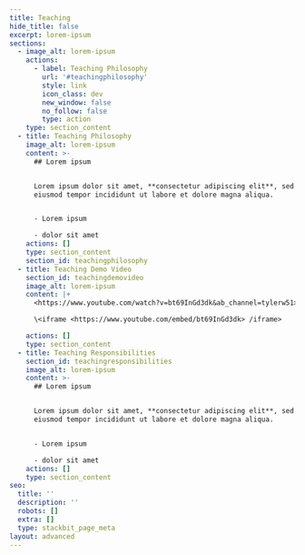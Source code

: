 ```yaml
---
title: Teaching
hide_title: false
excerpt: lorem-ipsum
sections:
  - image_alt: lorem-ipsum
    actions:
      - label: Teaching Philosophy
        url: '#teachingphilosophy'
        style: link
        icon_class: dev
        new_window: false
        no_follow: false
        type: action
    type: section_content
  - title: Teaching Philosophy
    image_alt: lorem-ipsum
    content: >-
      ## Lorem ipsum


      Lorem ipsum dolor sit amet, **consectetur adipiscing elit**, sed do
      eiusmod tempor incididunt ut labore et dolore magna aliqua.


      - Lorem ipsum

      - dolor sit amet
    actions: []
    type: section_content
    section_id: teachingphilosophy
  - title: Teaching Demo Video
    section_id: teachingdemovideo
    image_alt: lorem-ipsum
    content: |+
      <https://www.youtube.com/watch?v=bt69InGd3dk&ab_channel=tylerw51>

      \<iframe <https://www.youtube.com/embed/bt69InGd3dk> /iframe>

    actions: []
    type: section_content
  - title: Teaching Responsibilities
    section_id: teachingresponsibilities
    image_alt: lorem-ipsum
    content: >-
      ## Lorem ipsum


      Lorem ipsum dolor sit amet, **consectetur adipiscing elit**, sed do
      eiusmod tempor incididunt ut labore et dolore magna aliqua.


      - Lorem ipsum

      - dolor sit amet
    actions: []
    type: section_content
seo:
  title: ''
  description: ''
  robots: []
  extra: []
  type: stackbit_page_meta
layout: advanced
---
```

